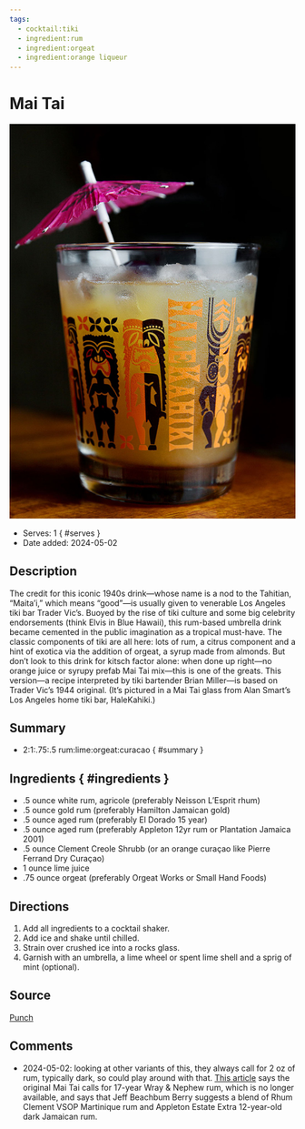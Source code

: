 ```yaml
---
tags:
  - cocktail:tiki
  - ingredient:rum
  - ingredient:orgeat
  - ingredient:orange liqueur
---
```

<!-- Tags can have colon, but no space around it -->

# Mai Tai

![Recipe picture](../images/Mai-Tai-744x1024.jpg)

<!-- Serves has to be a single number, no dashes, but text is allowed after the
number (e.g., 24 cookies) -->
- Serves: 1
{ #serves }
- Date added: 2024-05-02

## Description

The credit for this iconic 1940s drink—whose name is a nod to the Tahitian, “Maita’i,” which means “good”—is usually given to venerable Los Angeles tiki bar Trader Vic’s. Buoyed by the rise of tiki culture and some big celebrity endorsements (think Elvis in Blue Hawaii), this rum-based umbrella drink became cemented in the public imagination as a tropical must-have. The classic components of tiki are all here: lots of rum, a citrus component and a hint of exotica via the addition of orgeat, a syrup made from almonds. But don’t look to this drink for kitsch factor alone: when done up right—no orange juice or syrupy prefab Mai Tai mix—this is one of the greats. This version—a recipe interpreted by tiki bartender Brian Miller—is based on Trader Vic’s 1944 original. (It’s pictured in a Mai Tai glass from Alan Smart’s Los Angeles home tiki bar, HaleKahiki.)

## Summary 

<!-- put a brief summary of ingredients and ratios here, which will get summarized on index, e.g., for martini, 2:1 gin:vermouth -->

- 2:1:.75:.5 rum:lime:orgeat:curacao
{ #summary }

## Ingredients { #ingredients }

<!-- Decimals are allowed, fractions are not. For ranges, use only a single dash
and no spaces between the numbers. -->
- .5 ounce white rum, agricole (preferably Neisson L’Esprit rhum)
- .5 ounce gold rum (preferably Hamilton Jamaican gold)
- .5 ounce aged rum (preferably El Dorado 15 year)
- .5 ounce aged rum (preferably Appleton 12yr rum or Plantation Jamaica 2001)
- .5 ounce Clement Creole Shrubb (or an orange curaçao like Pierre Ferrand Dry Curaçao)
- 1 ounce lime juice
- .75 ounce orgeat (preferably Orgeat Works or Small Hand Foods) 

## Directions

<!-- If you have a direction that refers to a number of some ingredient, wrap
the number in asterisks and add `{.ingredient-num}` afterwards. For example,
write `Add 2 Tbsp oil to pan` as `Add *2*{.ingredient-num} to pan`. This allows
us to properly change the number when changing the serves value. -->

1. Add all ingredients to a cocktail shaker.
2. Add ice and shake until chilled.
3. Strain over crushed ice into a rocks glass.
4. Garnish with an umbrella, a lime wheel or spent lime shell and a sprig of mint (optional).

## Source

[Punch](https://punchdrink.com/recipes/mai-tai/)

## Comments

- 2024-05-02: looking at other variants of this, they always call for 2 oz of rum, typically dark, so could play around with that. [This article](https://www.seriouseats.com/tiki-cocktail-history-basics-of-tiki-drinks-essential-ingredients) says the original Mai Tai calls for 17-year Wray & Nephew rum, which is no longer available, and says that Jeff Beachbum Berry suggests a blend of Rhum Clement VSOP Martinique rum and Appleton Estate Extra 12-year-old dark Jamaican rum.
